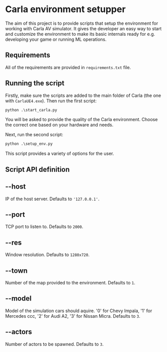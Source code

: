 # Carla environment setupper

The aim of this project is to provide scripts that setup the environment for working with Carla AV simulator. It gives the developer an easy way to start and customize the environment to make its basic internals ready for e.g. developing your game or running ML operations.

## Requirements

All of the requirements are provided in `requirements.txt` file.

## Running the script

Firstly, make sure the scripts are added to the main folder of Carla (the one with `CarlaUE4.exe`). Then run the first script:

```python
python .\start_carla.py
```

You will be asked to provide the quality of the Carla environment. Choose the correct one based on your hardware and needs.

Next, run the second script:

```python
python .\setup_env.py
```

This script provides a variety of options for the user.

## Script API definition

## --host

IP of the host server. Defaults to `'127.0.0.1'`.

## --port

TCP port to listen to. Defaults to `2000`.

## --res

Window resolution. Defaults to `1280x720`.

## --town

Number of the map provided to the environment. Defaults to `1`.

## --model

Model of the simulation cars should aquire. '0' for Chevy Impala, '1' for Mercedes ccc, '2' for Audi A2, '3' for Nissan Micra. Defaults to `3`.
       
## --actors

Number of actors to be spawned. Defaults to `3`.